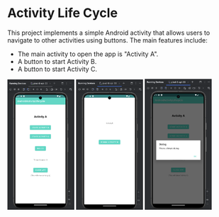 # Activity Life Cycle

This project implements a simple Android activity that allows users to navigate to other activities using buttons. The main features include:

- The main activity to open the app is "Activity A".
- A button to start Activity B.
- A button to start Activity C.


<img src="https://github.com/umangptl/Android-development/blob/main/AndroidActivityLifecycle/Images/Main%20Activity.png" width="30%" alt="Home-Page">
<img src="https://github.com/umangptl/Android-development/blob/main/AndroidActivityLifecycle/Images/Activity%20B.png" width="30%" alt="Home-Page">
<img src="https://github.com/umangptl/Android-development/blob/main/AndroidActivityLifecycle/Images/Dialog%20Activity.png" width="30%" alt="Home-Page">